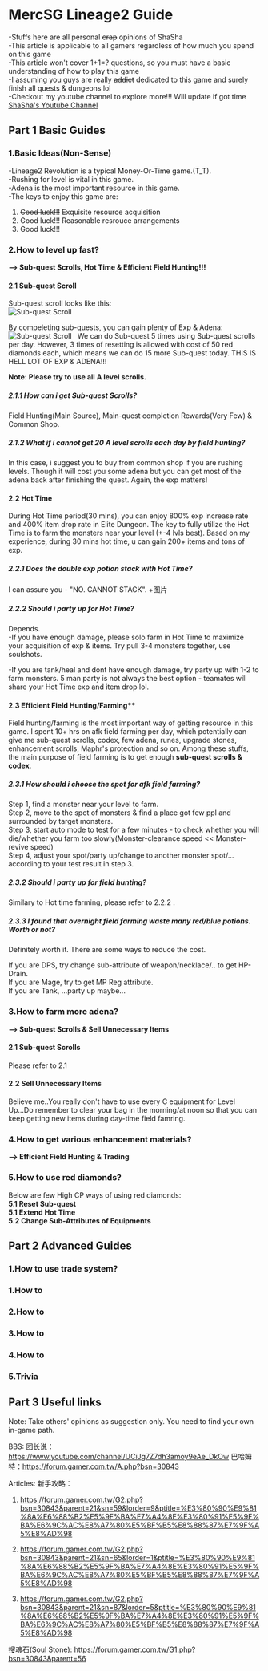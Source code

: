 # MercSG Lineage2 Guide
-Stuffs here are all personal ~~crap~~ opinions of ShaSha  
-This article is applicable to all gamers regardless of how much you spend on this game  
-This article won't cover 1+1=? questions, so you must have a basic understanding of how to play this game  
-I assuming you guys are really ~~addict~~ dedicated to this game and surely finish all quests & dungeons lol  
-Checkout my youtube channel to explore more!!! Will update if got time  
 [ShaSha's Youtube Channel](https://www.youtube.com/channel/UCSKVOoMz8xz9YY_3GXrEToA)


## Part 1 Basic Guides
### 1.Basic Ideas(Non-Sense)
-Lineage2 Revolution is a typical Money-Or-Time game.(T_T).  
-Rushing for level is vital in this game.  
-Adena is the most important resource in this game.  
-The keys to enjoy this game are:  
 1) ~~Good luck!!!~~ Exquisite resource acquisition  
 2) ~~Good luck!!!~~ Reasonable resrouce arrangements  
 3) Good luck!!!  


### 2.How to level up fast?
**--> Sub-quest Scrolls, Hot Time & Efficient Field Hunting!!!**  
#### 2.1 Sub-quest Scroll  
Sub-quest scroll looks like this:  
![Sub-quest Scroll](https://github.com/LeviShaSha/Lineage2-Revolution/blob/master/Materials/sub-quest%20scroll.JPG "Sub-quest Scroll")  
  
By compeleting sub-quests, you can gain plenty of Exp & Adena:
![Sub-quest Scroll](https://github.com/LeviShaSha/Lineage2-Revolution/blob/master/Materials/Sub-quest%20scroll%20Rewards.png "Sub-quest Scroll") 
  
We can do Sub-quest 5 times using Sub-quest scrolls per day. However, 3 times of resetting is allowed with cost of 50 red diamonds each, which means we can do 15 more Sub-quest today. THIS IS HELL LOT OF EXP & ADENA!!!
  
**Note: Please try to use all A level scrolls.**
  
##### 2.1.1 How can i get Sub-quest Scrolls?
Field Hunting(Main Source), Main-quest completion Rewards(Very Few) & Common Shop.

##### 2.1.2 What if i cannot get 20 A level scrolls each day by field hunting?
In this case, i suggest you to buy from common shop if you are rushing levels. Though it will cost you some adena but you can get most of the adena back after finishing the quest. Again, the exp matters!

  
#### 2.2 Hot Time
During Hot Time period(30 mins), you can enjoy 800% exp increase rate and 400% item drop rate in Elite Dungeon. The key to fully utilize the Hot Time is to farm the monsters near your level (+-4 lvls best). Based on my experience, during 30 mins hot time, u can gain 200+ items and tons of exp.

##### 2.2.1 Does the double exp potion stack with Hot Time?
I can assure you - "NO. CANNOT STACK". +图片
  
##### 2.2.2 Should i party up for Hot Time?
Depends.  
-If you have enough damage, please solo farm in Hot Time to maximize your acquisition of exp & items. Try pull 3-4 monsters together, use soulshots.  
  
-If you are tank/heal and dont have enough damage, try party up with 1-2 to farm monsters. 5 man party is not always the best option - teamates will share your Hot Time exp and item drop lol.  
  
#### 2.3 Efficient Field Hunting/Farming**
Field hunting/farming is the most important way of getting resource in this game. I spent 10+ hrs on afk field farming per day, which potentially can give me sub-quest scrolls, codex, few adena, runes, upgrade stones, enhancement scrolls, Maphr's protection and so on. Among these stuffs, the main purpose of field farming is to get enough **sub-quest scrolls & codex**.  
##### 2.3.1 How should i choose the spot for afk field farming?    
Step 1, find a monster near your level to farm.    
Step 2, move to the spot of monsters & find a place got few ppl and surrounded by target monsters.    
Step 3, start auto mode to test for a few minutes - to check whether you will die/whether you farm too slowly(Monster-clearance speed << Monster-revive speed)   
Step 4, adjust your spot/party up/change to another monster spot/... according to your test result in step 3.   
   
##### 2.3.2 Should i party up for field hunting?  
Similary to Hot time farming, please refer to 2.2.2 .  
  
##### 2.3.3 I found that overnight field farming waste many red/blue potions. Worth or not?  
Definitely worth it. There are some ways to reduce the cost.  
  
If you are DPS, try change sub-attribute of weapon/necklace/.. to get HP-Drain.  
If you are Mage, try to get MP Reg attribute.  
If you are Tank, ...party up maybe...  
  
### 3.How to farm more adena?
**--> Sub-quest Scrolls & Sell Unnecessary Items**  

#### 2.1 Sub-quest Scrolls  
Please refer to 2.1  

#### 2.2 Sell Unnecessary Items  
Believe me..You really don't have to use every C equipment for Level Up...Do remember to clear your bag in the morning/at noon so that you can keep getting new items during day-time field famring.     
  
### 4.How to get various enhancement materials?  
**--> Efficient Field Hunting & Trading**    

### 5.How to use red diamonds?
Below are few High CP ways of using red diamonds:   
**5.1 Reset Sub-quest**  
**5.1 Extend Hot Time**  
**5.2 Change Sub-Attributes of Equipments**  





## Part 2 Advanced Guides
### 1.How to use trade system?
### 1.How to 
### 2.How to 
### 3.How to
### 4.How to 
### 5.Trivia


## Part 3 Useful links
Note: Take others' opinions as suggestion only. You need to find your own in-game path.

BBS:
团长说：https://www.youtube.com/channel/UCiJg7Z7dh3amoy9eAe_DkOw
巴哈姆特：https://forum.gamer.com.tw/A.php?bsn=30843

Articles:
新手攻略：
1) https://forum.gamer.com.tw/G2.php?bsn=30843&parent=21&sn=59&lorder=9&ptitle=%E3%80%90%E9%81%8A%E6%88%B2%E5%9F%BA%E7%A4%8E%E3%80%91%E5%9F%BA%E6%9C%AC%E8%A7%80%E5%BF%B5%E8%88%87%E7%9F%A5%E8%AD%98

2) https://forum.gamer.com.tw/G2.php?bsn=30843&parent=21&sn=65&lorder=1&ptitle=%E3%80%90%E9%81%8A%E6%88%B2%E5%9F%BA%E7%A4%8E%E3%80%91%E5%9F%BA%E6%9C%AC%E8%A7%80%E5%BF%B5%E8%88%87%E7%9F%A5%E8%AD%98

3) https://forum.gamer.com.tw/G2.php?bsn=30843&parent=21&sn=87&lorder=5&ptitle=%E3%80%90%E9%81%8A%E6%88%B2%E5%9F%BA%E7%A4%8E%E3%80%91%E5%9F%BA%E6%9C%AC%E8%A7%80%E5%BF%B5%E8%88%87%E7%9F%A5%E8%AD%98

搜魂石(Soul Stone):
https://forum.gamer.com.tw/G1.php?bsn=30843&parent=56





  
  
